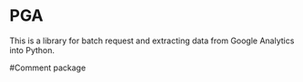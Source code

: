 # PGA
This is a library for batch request and extracting data from Google Analytics into Python.

#Comment package

